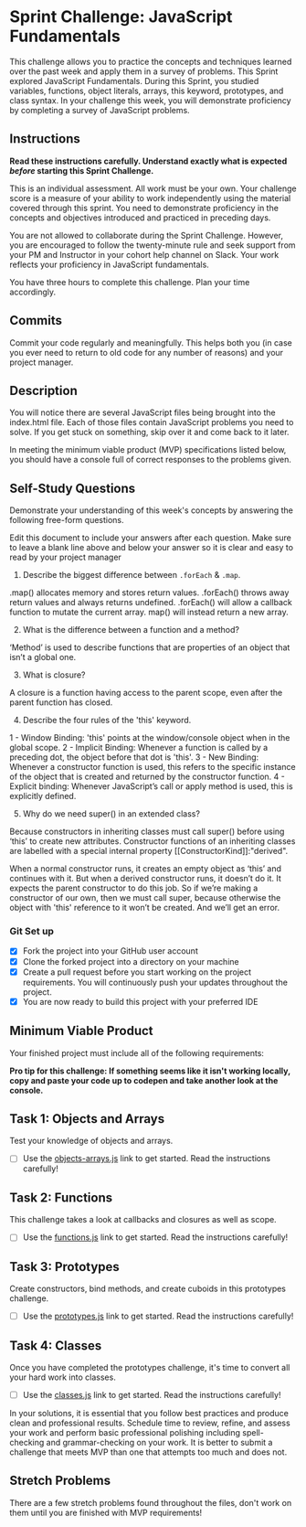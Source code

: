# Sprint Challenge: JavaScript Fundamentals
<!-- edit -->
This challenge allows you to practice the concepts and techniques learned over the past week and apply them in a survey of problems. This Sprint explored JavaScript Fundamentals. During this Sprint, you studied variables, functions, object literals, arrays, this keyword, prototypes, and class syntax. In your challenge this week, you will demonstrate proficiency by completing a survey of JavaScript problems.

## Instructions

**Read these instructions carefully. Understand exactly what is expected _before_ starting this Sprint Challenge.**

This is an individual assessment. All work must be your own. Your challenge score is a measure of your ability to work independently using the material covered through this sprint. You need to demonstrate proficiency in the concepts and objectives introduced and practiced in preceding days.

You are not allowed to collaborate during the Sprint Challenge. However, you are encouraged to follow the twenty-minute rule and seek support from your PM and Instructor in your cohort help channel on Slack. Your work reflects your proficiency in JavaScript fundamentals.

You have three hours to complete this challenge. Plan your time accordingly.

## Commits

Commit your code regularly and meaningfully. This helps both you (in case you ever need to return to old code for any number of reasons) and your project manager.

## Description

You will notice there are several JavaScript files being brought into the index.html file.  Each of those files contain JavaScript problems you need to solve.  If you get stuck on something, skip over it and come back to it later.

In meeting the minimum viable product (MVP) specifications listed below, you should have a console full of correct responses to the problems given.

## Self-Study Questions

Demonstrate your understanding of this week's concepts by answering the following free-form questions.

Edit this document to include your answers after each question. Make sure to leave a blank line above and below your answer so it is clear and easy to read by your project manager

1. Describe the biggest difference between `.forEach` & `.map`.

.map() allocates memory and stores return values. .forEach() throws away return values and always returns undefined. 
.forEach() will allow a callback function to mutate the current array. map() will instead return a new array.


2. What is the difference between a function and a method?

‘Method’ is used to describe functions that are properties of an object that isn’t a global one.

3. What is closure?

A closure is a function having access to the parent scope, even after the parent function has closed.

4. Describe the four rules of the 'this' keyword.

1 - Window Binding: 'this' points at the window/console object when in the global scope.
2 - Implicit Binding: Whenever a function is called by a preceding dot, the object before that dot is 'this'.
3 - New Binding: Whenever a constructor function is used, this refers to the specific instance of the object that is created and returned by the constructor function.
4 - Explicit binding: Whenever JavaScript’s call or apply method is used, this is explicitly defined.

5. Why do we need super() in an extended class?

Because constructors in inheriting classes must call super() before using ‘this’ to create new attributes. Constructor functions of an inheriting classes are labelled with a special internal property [[ConstructorKind]]:"derived".

When a normal constructor runs, it creates an empty object as ‘this’ and continues with it. But when a derived constructor runs, it doesn’t do it. It expects the parent constructor to do this job. So if we’re making a constructor of our own, then we must call super, because otherwise the object with 'this' reference to it won’t be created. And we’ll get an error.


### Git Set up

* [X] Fork the project into your GitHub user account
* [X] Clone the forked project into a directory on your machine
* [X] Create a pull request before you start working on the project requirements.  You will continuously push your updates throughout the project.
* [X] You are now ready to build this project with your preferred IDE

## Minimum Viable Product

Your finished project must include all of the following requirements:

**Pro tip for this challenge: If something seems like it isn't working locally, copy and paste your code up to codepen and take another look at the console.**

## Task 1: Objects and Arrays
Test your knowledge of objects and arrays. 
* [ ] Use the [objects-arrays.js](challenges/objects-arrays.js) link to get started.  Read the instructions carefully!

## Task 2: Functions
This challenge takes a look at callbacks and closures as well as scope. 
* [ ] Use the [functions.js](challenges/functions.js) link to get started. Read the instructions carefully!

## Task 3: Prototypes
Create constructors, bind methods, and create cuboids in this prototypes challenge.
* [ ] Use the [prototypes.js](challenges/prototypes.js) link to get started. Read the instructions carefully!

## Task 4: Classes
Once you have completed the prototypes challenge, it's time to convert all your hard work into classes.
* [ ] Use the [classes.js](challenges/classes.js) link to get started. Read the instructions carefully!

In your solutions, it is essential that you follow best practices and produce clean and professional results. Schedule time to review, refine, and assess your work and perform basic professional polishing including spell-checking and grammar-checking on your work. It is better to submit a challenge that meets MVP than one that attempts too much and does not.

## Stretch Problems

There are a few stretch problems found throughout the files, don't work on them until you are finished with MVP requirements!